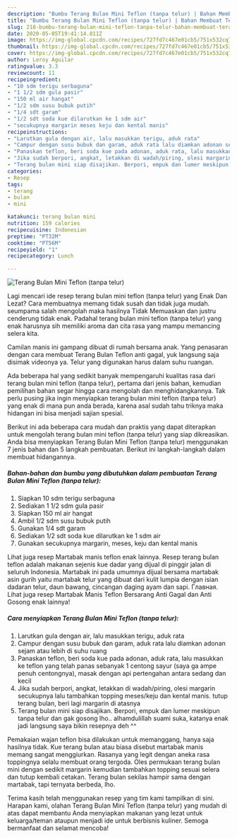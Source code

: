 ```yaml
---
description: "Bumbu Terang Bulan Mini Teflon (tanpa telur) | Bahan Membuat Terang Bulan Mini Teflon (tanpa telur) Yang Bikin Ngiler"
title: "Bumbu Terang Bulan Mini Teflon (tanpa telur) | Bahan Membuat Terang Bulan Mini Teflon (tanpa telur) Yang Bikin Ngiler"
slug: 218-bumbu-terang-bulan-mini-teflon-tanpa-telur-bahan-membuat-terang-bulan-mini-teflon-tanpa-telur-yang-bikin-ngiler
date: 2020-05-05T19:41:14.811Z
image: https://img-global.cpcdn.com/recipes/727fd7c467e01cb5/751x532cq70/terang-bulan-mini-teflon-tanpa-telur-foto-resep-utama.jpg
thumbnail: https://img-global.cpcdn.com/recipes/727fd7c467e01cb5/751x532cq70/terang-bulan-mini-teflon-tanpa-telur-foto-resep-utama.jpg
cover: https://img-global.cpcdn.com/recipes/727fd7c467e01cb5/751x532cq70/terang-bulan-mini-teflon-tanpa-telur-foto-resep-utama.jpg
author: Leroy Aguilar
ratingvalue: 3.3
reviewcount: 11
recipeingredient:
- "10 sdm terigu serbaguna"
- "1 1/2 sdm gula pasir"
- "150 ml air hangat"
- "1/2 sdm susu bubuk putih"
- "1/4 sdt garam"
- "1/2 sdt soda kue dilarutkan ke 1 sdm air"
- "secukupnya margarin meses keju dan kental manis"
recipeinstructions:
- "Larutkan gula dengan air, lalu masukkan terigu, aduk rata"
- "Campur dengan susu bubuk dan garam, aduk rata lalu diamkan adonan sejam atau lebih di suhu ruang"
- "Panaskan teflon, beri soda kue pada adonan, aduk rata, lalu masukkan ke teflon yang telah panas sebanyak 1 centong sayur (saya ga ampe penuh centongnya), masak dengan api pertengahan antara sedang dan kecil"
- "Jika sudah berpori, angkat, letakkan di wadah/piring, olesi margarin secukupnya lalu tambahkan topping meses/keju dan kental manis. tutup terang bulan, beri lagi margarin di atasnya"
- "Terang bulan mini siap disajikan. Berpori, empuk dan lumer meskipun tanpa telur dan gak gosong lho.. alhamdulillah suami suka, katanya enak jadi langsung saya bikin resepnya deh ^^"
categories:
- Resep
tags:
- terang
- bulan
- mini

katakunci: terang bulan mini 
nutrition: 159 calories
recipecuisine: Indonesian
preptime: "PT32M"
cooktime: "PT56M"
recipeyield: "1"
recipecategory: Lunch

---
```



![Terang Bulan Mini Teflon (tanpa telur)](https://img-global.cpcdn.com/recipes/727fd7c467e01cb5/751x532cq70/terang-bulan-mini-teflon-tanpa-telur-foto-resep-utama.jpg)

Lagi mencari ide resep terang bulan mini teflon (tanpa telur) yang Enak Dan Lezat? Cara membuatnya memang tidak susah dan tidak juga mudah. seumpama salah mengolah maka hasilnya Tidak Memuaskan dan justru cenderung tidak enak. Padahal terang bulan mini teflon (tanpa telur) yang enak harusnya sih memiliki aroma dan cita rasa yang mampu memancing selera kita.

Camilan manis ini gampang dibuat di rumah bersama anak. Yang penasaran dengan cara membuat Terang Bulan Teflon anti gagal, yuk langsung saja disimak videonya ya. Telur yang digunakan harus dalam suhu ruangan.

Ada beberapa hal yang sedikit banyak mempengaruhi kualitas rasa dari terang bulan mini teflon (tanpa telur), pertama dari jenis bahan, kemudian pemilihan bahan segar hingga cara mengolah dan menghidangkannya. Tak perlu pusing jika ingin menyiapkan terang bulan mini teflon (tanpa telur) yang enak di mana pun anda berada, karena asal sudah tahu triknya maka hidangan ini bisa menjadi sajian spesial.


Berikut ini ada beberapa cara mudah dan praktis yang dapat diterapkan untuk mengolah terang bulan mini teflon (tanpa telur) yang siap dikreasikan. Anda bisa menyiapkan Terang Bulan Mini Teflon (tanpa telur) menggunakan 7 jenis bahan dan 5 langkah pembuatan. Berikut ini langkah-langkah dalam membuat hidangannya.

<!--inarticleads1-->

##### Bahan-bahan dan bumbu yang dibutuhkan dalam pembuatan Terang Bulan Mini Teflon (tanpa telur):

1. Siapkan 10 sdm terigu serbaguna
1. Sediakan 1 1/2 sdm gula pasir
1. Siapkan 150 ml air hangat
1. Ambil 1/2 sdm susu bubuk putih
1. Gunakan 1/4 sdt garam
1. Sediakan 1/2 sdt soda kue dilarutkan ke 1 sdm air
1. Gunakan secukupnya margarin, meses, keju dan kental manis


Lihat juga resep Martabak manis teflon enak lainnya. Resep terang bulan teflon adalah makanan sejenis kue dadar yang dijual di pinggir jalan di seluruh Indonesia. Martabak ini pada umumnya dijual bersama martabak asin gurih yaitu martabak telur yang dibuat dari kulit lumpia dengan isian dadaran telur, daun bawang, cincangan daging ayam dan sapi. Главная. Lihat juga resep Martabak Manis Teflon Bersarang Anti Gagal dan Anti Gosong enak lainnya! 

<!--inarticleads2-->

##### Cara menyiapkan Terang Bulan Mini Teflon (tanpa telur):

1. Larutkan gula dengan air, lalu masukkan terigu, aduk rata
1. Campur dengan susu bubuk dan garam, aduk rata lalu diamkan adonan sejam atau lebih di suhu ruang
1. Panaskan teflon, beri soda kue pada adonan, aduk rata, lalu masukkan ke teflon yang telah panas sebanyak 1 centong sayur (saya ga ampe penuh centongnya), masak dengan api pertengahan antara sedang dan kecil
1. Jika sudah berpori, angkat, letakkan di wadah/piring, olesi margarin secukupnya lalu tambahkan topping meses/keju dan kental manis. tutup terang bulan, beri lagi margarin di atasnya
1. Terang bulan mini siap disajikan. Berpori, empuk dan lumer meskipun tanpa telur dan gak gosong lho.. alhamdulillah suami suka, katanya enak jadi langsung saya bikin resepnya deh ^^


Pemakaian wajan teflon bisa dilakukan untuk memanggang, hanya saja hasilnya tidak. Kue terang bulan atau biasa disebut martabak manis memang sangat menggiurkan. Rasanya yang legit dengan aneka rasa toppingnya selalu membuat orang tergoda. Oles permukaan terang bulan mini dengan sedikit margarin kemudian tambahkan topping sesuai selera dan tutup kembali cetakan. Terang bulan sekilas hampir sama dengan martabak, tapi ternyata berbeda, lho. 

Terima kasih telah menggunakan resep yang tim kami tampilkan di sini. Harapan kami, olahan Terang Bulan Mini Teflon (tanpa telur) yang mudah di atas dapat membantu Anda menyiapkan makanan yang lezat untuk keluarga/teman ataupun menjadi ide untuk berbisnis kuliner. Semoga bermanfaat dan selamat mencoba!

